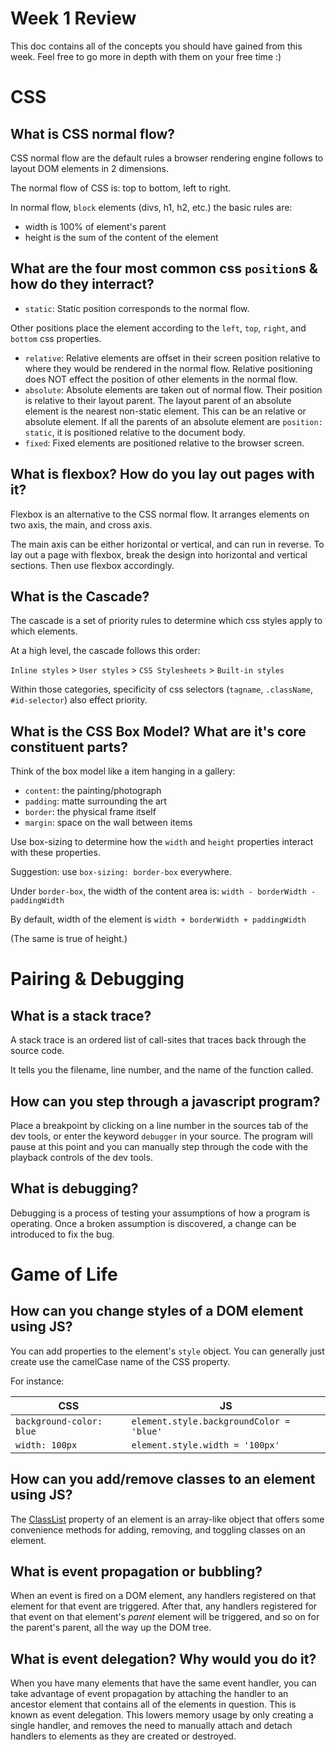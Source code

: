 # Week 1 Review
This doc contains all of the concepts you should have gained from this week. 
Feel free to go more in depth with them on your free time :) 

# CSS

## What is CSS normal flow?

CSS normal flow are the default rules a browser rendering engine follows to layout DOM elements in 2 dimensions.

The normal flow of CSS is: top to bottom, left to right.

In normal flow, `block` elements (divs, h1, h2, etc.) the basic rules are:

 - width is 100% of element's parent
 - height is the sum of the content of the element

## What are the four most common css `position`s & how do they interract?

- `static`: Static position corresponds to the normal flow.

Other positions place the element according to the `left`, `top`, `right`, and `bottom` css properties.

- `relative`: Relative elements are offset in their screen position relative to where they would be rendered in the normal flow. Relative positioning does NOT effect the position of other elements in the normal flow.
- `absolute`: Absolute elements are taken out of normal flow. Their position is relative to their layout parent. The layout parent of an absolute element is the nearest non-static element. This can be an relative or absolute element. If all the parents of an absolute element are `position: static`, it is positioned relative to the document body.
- `fixed`: Fixed elements are positioned relative to the browser screen.

## What is flexbox? How do you lay out pages with it?

Flexbox is an alternative to the CSS normal flow. It arranges elements on two axis, the main, and cross axis.

The main axis can be either horizontal or vertical, and can run in reverse. To lay out a page with flexbox, break the design into horizontal and vertical sections. Then use flexbox accordingly.

## What is the Cascade?

The cascade is a set of priority rules to determine which css styles apply to which elements.

At a high level, the cascade follows this order:

`Inline styles` > `User styles` > `CSS Stylesheets` > `Built-in styles`

Within those categories, specificity of css selectors (`tagname`, `.className`, `#id-selector`) also effect priority.


## What is the CSS Box Model? What are it's core constituent parts?

Think of the box model like a item hanging in a gallery:

- `content`: the painting/photograph
- `padding`: matte surrounding the art
- `border`: the physical frame itself
- `margin`: space on the wall between items

Use box-sizing to determine how the `width` and `height` properties interact with these properties.

Suggestion: use `box-sizing: border-box` everywhere.

Under `border-box`, the width of the content area is: `width - borderWidth - paddingWidth`

By default, width of the element is `width + borderWidth + paddingWidth`

(The same is true of height.)

# Pairing & Debugging

## What is a stack trace?

A stack trace is an ordered list of call-sites that traces back through the source code.

It tells you the filename, line number, and the name of the function called.

## How can you step through a javascript program?

Place a breakpoint by clicking on a line number in the sources tab of the dev tools, or enter the keyword `debugger` in your source. The program will pause at this point and you can manually step through the code with the playback controls of the dev tools.

## What is debugging?

Debugging is a process of testing your assumptions of how a program is operating. Once a broken assumption is discovered, a change can be introduced to fix the bug.

# Game of Life

## How can you change styles of a DOM element using JS?

You can add properties to the element's `style` object. You can generally just create use the camelCase name of the CSS property.

For instance:

CSS | JS
----|----
`background-color: blue` | `element.style.backgroundColor = 'blue'`
`width: 100px` | `element.style.width = '100px'`

## How can you add/remove classes to an element using JS?

The [ClassList][mdn-classlist] property of an element is an array-like object that offers some convenience methods for adding, removing, and toggling classes on an element.

[mdn-classlist]: https://developer.mozilla.org/en-US/docs/Web/API/Element/classList

## What is event propagation or bubbling?

When an event is fired on a DOM element, any handlers registered on that element for that event are triggered. After that, any handlers registered for that event on that element's *parent* element will be triggered, and so on for the parent's parent, all the way up the DOM tree.

## What is event delegation? Why would you do it?

When you have many elements that have the same event handler, you can take advantage of event propagation by attaching the handler to an ancestor element that contains all of the elements in question. This is known as event delegation. This lowers memory usage by only creating a single handler, and removes the need to manually attach and detach handlers to elements as they are created or destroyed.
